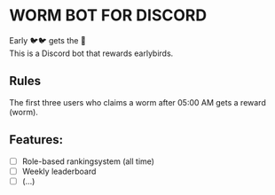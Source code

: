 # WORM BOT FOR DISCORD

Early 🐦🐦 gets the 🐛  
This is a Discord bot that rewards earlybirds.

## Rules
The first three users who claims a worm after 05:00 AM gets a reward (worm).  

## Features:
- [ ] Role-based rankingsystem (all time)
- [ ] Weekly leaderboard
- [ ] (...)
